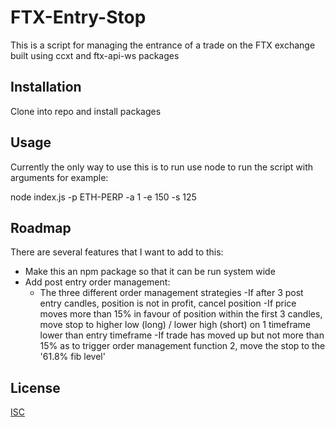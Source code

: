 # FTX-Entry-Stop

This is a script for managing the entrance of a trade on the FTX exchange built using ccxt and ftx-api-ws packages

## Installation

Clone into repo and install packages


## Usage

Currently the only way to use this is to run use node to run the script with arguments for example:

node index.js -p ETH-PERP -a 1 -e 150 -s 125

## Roadmap

There are several features that I want to add to this:

  - Make this an npm package so that it can be run system wide
  - Add post entry order management:
    - The three different order management strategies
      -If after 3 post entry candles, position is not in profit, cancel position
      -If price moves more than 15% in favour of position within the first 3 candles,
        move stop to higher low (long) / lower high (short) on 1 timeframe lower than entry timeframe
      -If trade has moved up but not more than 15% as to trigger order management function 2, move the stop to the '61.8% fib level'

## License
[ISC](https://en.wikipedia.org/wiki/ISC_license)
